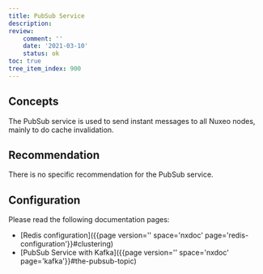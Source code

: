 ```yaml
---
title: PubSub Service
description:
review:
    comment: ''
    date: '2021-03-10'
    status: ok
toc: true
tree_item_index: 900
---
```


## Concepts

The PubSub service is used to send instant messages to all Nuxeo nodes, mainly to do cache invalidation.

## Recommendation

There is no specific recommendation for the PubSub service.

## Configuration

Please read the following documentation pages:
- [Redis configuration]({{page version='' space='nxdoc' page='redis-configuration'}}#clustering)
- [PubSub Service with Kafka]({{page version='' space='nxdoc' page='kafka'}}#the-pubsub-topic)
